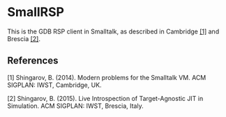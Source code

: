 # SmallRSP

This is the GDB RSP client in Smalltalk, as described
in Cambridge [[1]](#1) and Brescia [[2]](#2).

## References

<a id="1">[1]</a> 
Shingarov, B. (2014). 
Modern problems for the Smalltalk VM.
ACM SIGPLAN: IWST, Cambridge, UK.

<a id="2">[2]</a> 
Shingarov, B. (2015). 
Live Introspection of Target-Agnostic JIT in Simulation.
ACM SIGPLAN: IWST, Brescia, Italy.
